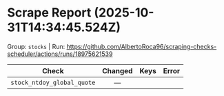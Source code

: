 # Scrape Report (2025-10-31T14:34:45.524Z)

Group: `stocks`  |  Run: https://github.com/AlbertoRoca96/scraping-checks-scheduler/actions/runs/18975621539

| Check | Changed | Keys | Error |
|---|:---:|:--|:--|
| `stock_ntdoy_global_quote` | — |  |  |
